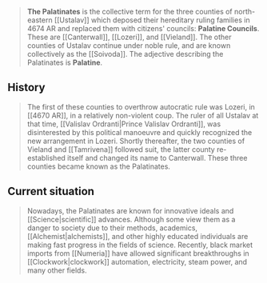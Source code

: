 > **The Palatinates** is the collective term for the three counties of north-eastern [[Ustalav]] which deposed their hereditary ruling families in 4674 AR and replaced them with citizens' councils: **Palatine Councils**. These are [[Canterwall]], [[Lozeri]], and [[Vieland]]. The other counties of Ustalav continue under noble rule, and are known collectively as the [[Soivoda]].  The adjective describing the Palatinates is **Palatine**.


## History

> The first of these counties to overthrow autocratic rule was Lozeri, in [[4670 AR]], in a relatively non-violent coup. The ruler of all Ustalav at that time, [[Valislav Ordranti|Prince Valislav Ordranti]], was disinterested by this political manoeuvre and quickly recognized the new arrangement in Lozeri. Shortly thereafter, the two counties of Vieland and [[Tamrivena]] followed suit, the latter county re-established itself and changed its name to Canterwall. These three counties became known as the Palatinates.


## Current situation

> Nowadays, the Palatinates are known for innovative ideals and [[Science|scientific]] advances. Although some view them as a danger to society due to their methods, academics, [[Alchemist|alchemists]], and other highly educated individuals are making fast progress in the fields of science. Recently, black market imports from [[Numeria]] have allowed significant breakthroughs in [[Clockwork|clockwork]] automation, electricity, steam power, and many other fields.








